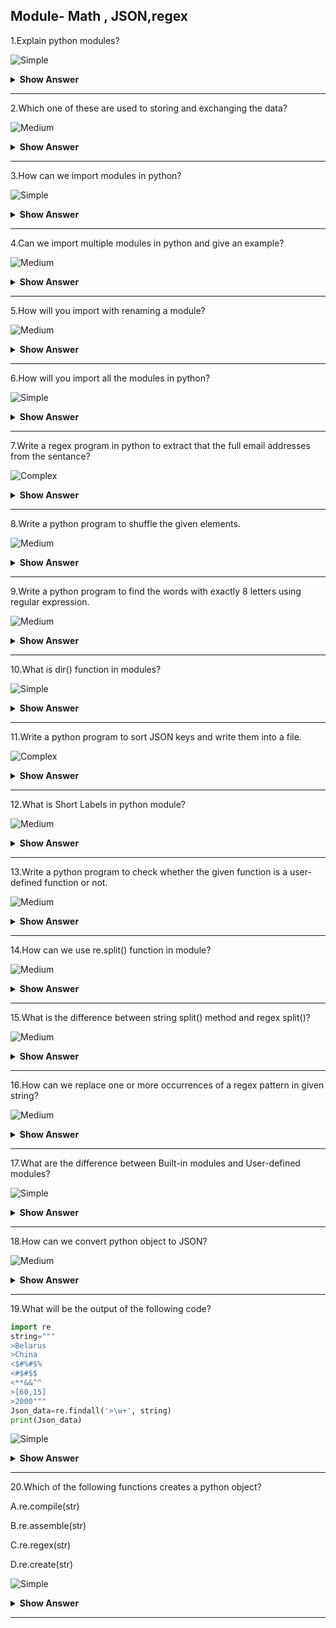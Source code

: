 ## Module- Math , JSON,regex

1.Explain python modules?

![Simple](https://github.com/revaturelabs/interviewquestions/blob/dev/ComplexityTags/simple%20(2).svg)
<details><summary><b>Show Answer</b></summary>
  
> - A file containing Python definitions and statements is known as a module. In python Variables, classes, and functions can all be defined in a module. 
> - Executable file may also be included in a module.A Python source code file,

**Example**: 
 
> File name: example.py, is called a module, and its module name is example.
   
```python
def add(a,b):
    return a+b
print(add(8,6))
```
  
The above module is the main file

File name: main.py

```python 
import example
example.add()
```
  
**Output**:

> 14
  
</details>

---

2.Which one of these are used to storing and exchanging the data?

![Medium](https://github.com/revaturelabs/interviewquestions/blob/dev/ComplexityTags/Medium%20(2).svg)

<details><summary><b>Show Answer</b></summary>

> - In python **JSON** is a syntax to storing and exchanging data.
> - Python have an built-in package it's called json, which is used to work with JSON data.
> - Because, It is easy for humans to browse and write. It's simple for machines to analyze and generate.
 
**import the JSON module :**
 
> import json
  
</details>

---

3.How can we import modules in python?

![Simple](https://github.com/revaturelabs/interviewquestions/blob/dev/ComplexityTags/simple%20(2).svg)

<details><summary><b>Show Answer</b></summary>
  
> In Python, the import statement is used to import the whole module. Also, we can able to import specific categories and functions from a module.
  
**Example**:
  
> import module name.
  
> To import modules in Python, we use the Python import keyword. With the assistance of the import keyword, each the **built-in** and **user-defined** modules are imported.

**Example**
  
```python  
import math
print(math.sqrt(5))
```
  
**Output**:
  
> 2.23606797749979  
  
</details>
  
---  
  
4.Can we import multiple modules in python and give an example?

![Medium](https://github.com/revaturelabs/interviewquestions/blob/dev/ComplexityTags/Medium%20(2).svg)  
  
<details><summary><b>Show Answer</b></summary>
  
> - Yes, we can import multiple modules in python.
> - If we want to use more than one module, then we can import multiple modules. This is the simplest form of import a statement.

**Syntax**:
  
> import module1[,module2[,.. moduleN]
  
```python
# Import two modules
import math, random
print(math.fact(5))
print(random.randint(10, 20))
```
  
**Output**:
  
> 120  
> 18

</details>
  
---

5.How will you import with renaming a module?

![Medium](https://github.com/revaturelabs/interviewquestions/blob/dev/ComplexityTags/Medium%20(2).svg)

<details><summary><b>Show Answer</b></summary>
  
> If we want to use the module with a different name, we can use from import_as statement. It is possible to import a particular method and use that method with a different name. 
After, we can use that name in the entire program.

**Syntax**:  
  
> from module_name import name as alternae_name
  
**Example**:
  
```python
#rename randint as number
from random import randint as number
print(number(100, 500))
```
  
</details>
  
  ---
  
6.How will you import all the modules in python?

![Simple](https://github.com/revaturelabs/interviewquestions/blob/dev/ComplexityTags/simple%20(2).svg)

<details><summary><b>Show Answer</b></summary> 
  
> If we want to **import** all the functions and attributes of a specific module, then instead of writing all names and functions names ,we can import all using
  an <b> * </b>. 
 
**Syntax**:
  
> import *

**Example**:
 
```python
from math import  *
print(pow(5,2))
```
  
**Output**:
  
> 25.0
  
</details>

---

7.Write a regex program in python to extract that the full email addresses from the sentance?

![Complex](https://github.com/revaturelabs/interviewquestions/blob/dev/ComplexityTags/Complex%20(2).svg)

<details><summary><b>Show Answer</b></summary> 

```python
import re
string=input("enter the string")
regex=r'\S+@\S+'
emails=re.findall(regex, string)
print(emails)
```

**Output**:
  
> enter the string: hi my mail id is kavina@yahooo.com 
  
> ['kavina@yahooo.com']
  
</details>

---

8.Write a python program to shuffle the given elements.

![Medium](https://github.com/revaturelabs/interviewquestions/blob/dev/ComplexityTags/Medium%20(2).svg)

<details><summary><b>Show Answer</b></summary> 
  
```python
import random
String=['appt','cat','bat','mat','sat']
print("before shuffling:",String)
random.shuffle(String)
print("after shuffling",String)
```
 
**Output**:
 
> before shuffling: ['appt', 'cat', 'bat', 'mat', 'sat'] 
  
> after shuffling ['sat', 'mat', 'bat', 'appt', 'cat']
  
</details>

---

9.Write a python program to find the words with exactly 8 letters using regular expression.

![Medium](https://github.com/revaturelabs/interviewquestions/blob/dev/ComplexityTags/Medium%20(2).svg)

<details><summary><b>Show Answer</b></summary> 

```python
import re
str='''Huge and tiny creatures are also an essential part of our ecosystem. 
Animals and other domesticated animals give humans food, fibre, and leather. 
A clean environment needs the help of wild creatures including birds, fishes, insects and honeybees to maintain its web of interconnected activity.'''
regex=r'\w{8}'
output=re.findall(regex, str)
print(output)
```

**Output**:

> ['creature', 'essentia', 'ecosyste', 'domestic', 'environm', 'creature', 'includin', 'honeybee', 'maintain', 'intercon', 'activity']
  
</details>

---

10.What is dir() function in modules?

![Simple](https://github.com/revaturelabs/interviewquestions/blob/dev/ComplexityTags/simple%20(2).svg)

<details><summary><b>Show Answer</b></summary> 
  
> - In python,dir() is a built-in function. This  function used to list all the members in current modules.
> - When we use this dir() function with any object(like list,tuple,set,...) it will return properties , attributes and methods.
  
**Syntax**:
  
> dir([object])
  
**Sample code**:
  
```python
import re
print(dir(re))  
```
  
**Output**:
  
> ['A', 'ASCII', 'DEBUG', 'DOTALL', 'I', 'IGNORECASE', 'L', 'LOCALE', 'M', 'MULTILINE', 'Match', 'Pattern', 'RegexFlag', 'S', 'Scanner', 'T', 'TEMPLATE', 'U', 'UNICODE', 'VERBOSE', 'X', '_MAXCACHE', '__all__', '__builtins__', '__cached__', '__doc__', '__file__', '__loader__', '__name__', '__package__', '__spec__', '__version__', '_cache', '_compile', '_compile_repl', '_expand', '_locale', '_pickle', '_special_chars_map', '_subx', 'compile', 'copyreg', 'enum', 'error', 'escape', 'findall', 'finditer', 'fullmatch', 'functools', 'match', 'purge', 'search', 'split', 'sre_compile', 'sre_parse', 'sub', 'subn', 'template']

</details>

---

11.Write a python program to sort JSON keys and write them into a file.

![Complex](https://github.com/revaturelabs/interviewquestions/blob/dev/ComplexityTags/Complex%20(2).svg)

<details><summary><b>Show Answer</b></summary>
  
> - In python, to sort JSON keys first we need to import the JSON.
> - After importing the json data we need to write into a file. For that we should open a file and dump the data into the single file.
  
```python
import json
sampleData = {"id" : 1, "name" : "Ram", "age" : 29}
print("writing json data into a file")
with open("sampleData.json", "w") as write_file:
    json.dump(sampleData, write_file, indent=4, sort_keys=True)
print("writing JSON data into a file is done")
```
  
**Output**:
  
> writing json data into a file  
  
> writing json data into a file is done  

</details>

---

12.What is Short Labels in python module?

![Medium](https://github.com/revaturelabs/interviewquestions/blob/dev/ComplexityTags/Medium%20(2).svg)

<details><summary><b>Show Answer</b></summary> 
  
> 1. \w - This is an Word class (alphanumeric).
> 2. \d - This label is for Digits.
> 3. \s - Space label used for an whitespace.
> 4. \W - This label is for an Non-word class.
> 5. \D - This for is Non-digit.
> 6. \S - This label is for an Non-space. 
  
</details>

---

13.Write a python program to check whether the given function is a user-defined function or not.

![Medium](https://github.com/revaturelabs/interviewquestions/blob/dev/ComplexityTags/Medium%20(2).svg)

<details><summary><b>Show Answer</b></summary>

```python
import types
def function(): 
    return 1
print(isinstance(function, types.FunctionType))
print(isinstance(max, types.LambdaType))
print(isinstance(abs, types.LambdaType))
```
  
**Output**:
  
>True

>False

>False  
  
</details>

---

14.How can we use re.split() function in module?

![Medium](https://github.com/revaturelabs/interviewquestions/blob/dev/ComplexityTags/Medium%20(2).svg)

<details><summary><b>Show Answer</b></summary> 
  
> - In python re.split() is used to define a how many splits you want to perform.
> - Take an example if maxsplit=3, then it will done 3 splits.
  
**Syntax**:

> re.split(pattern,string,maxsplit=0,flags=0)
  
> - In regular expression pattern and strings are the mandatory ones.
> - maxsplit and flag functions are not mandatory.
  
> 1.pattern: In regular expression pattern function is  used for splitting the string.

> 2.string: The string we want to perform split.

> 3.maxsplit: The numbers of splits you want ot perform.It's based upon the split size.

> 4.flags: There is no flages are applied, by dafault.

</details>

---

15.What is the difference between string split() method and regex split()?

![Medium](https://github.com/revaturelabs/interviewquestions/blob/dev/ComplexityTags/Medium%20(2).svg)

<details><summary><b>Show Answer</b></summary> 

**string split()**:

> 1.The string split() method is used to split the string into a list of substring with single fixed delimiter.

>2.In string split() method we can't inculde the seperator.

>3.**Example** 

```python
#string split method
string="Hello guys, Welcome to my new programming language"
output=string.split()
print(output)
```

**Output**:

> ['Hello', 'guys,', 'Welcome', 'to', 'my', 'new', 'programming', 'language']

**regex split()**:

> 1.The regex split() method is also used to split the into a list of substring s with an multiple delimiters.

> 2.In regex split() method we can include the seperator.

> 3.**Example**

```python
# regex split() method
import re
string="Hello-guys, Welcome to my new programming|language"
output = re.split("[-|,|.|\s]+", string)
print(output)
```

**Output**:

> ['Hello', 'guys', 'Welcome', 'to', 'my', 'new', 'programming', 'language']

</details>

---

16.How can we replace one or more occurrences of a regex pattern in given string?

![Medium](https://github.com/revaturelabs/interviewquestions/blob/dev/ComplexityTags/Medium%20(2).svg)

<details><summary><b>Show Answer</b></summary>

> - In python we can use sub() and subn() methods are used to search and replace a string.
> - Using these methods we can replace one or more occurrences of a regex pattern in the target string with the given string.
> - We have some regex replacement operations also these are,
  
> 1.re.sub(paatern,replacement,string) - this operation used to find and replaces the **all** occurrences of pattern.

> 2.re.sub(pattern,replacement,string,count=1) - this operation used to find and replaces only the **first** occurrences of pattern.

> 3.re.sub(pattern,replacement,string,count=n) - this operation
used to find and replaces the **first n** occurrences of pattern.

</details>

---

17.What are the difference between Built-in modules and User-defined modules?

![Simple](https://github.com/revaturelabs/interviewquestions/blob/dev/ComplexityTags/simple%20(2).svg)

<details><summary><b>Show Answer</b></summary>

> **Built-in modules**:

> 1.Built-in modules are come with default python installation.
> 2.Built-in modules are provides a lot od reusable code.
> 3.Some built-in modules are,
 - datetime
 - os
 - math
 - random
 - sys
  
**User-defined modules**:

> 1.The modules which are defined by user is called a user-defined module.

> 2.User can create own with which contains classes,functions ,variables,etc.

> 3.User-defined modules are created as per our requirements.

</details>

---

18.How can we convert python object to JSON?

![Medium](https://github.com/revaturelabs/interviewquestions/blob/dev/ComplexityTags/Medium%20(2).svg)

<details><summary><b>Show Answer</b></summary>

> In python we have python object,you can convert object into a json by using json.dumps() method.

**Example**:

```python
import json
x = {
  "name": "Jack",
  "age": 30,
  "city": "London"
}
y = json.dumps(x)
print(y)
```

**Output**:

> {"name": "Jack", "age": 30, "city": "London"}

> When we convert python string to json,python objects are converted into the json.

Example :

dict-object,
  
list-array,
  
tuple-array...

</details>

---

19.What will be the output of the following code?

```python
import re
string="""
>Belarus
>China
<$#%#$%
<#$#$$
<**&&^^
>[60,15]
>2000"""
Json_data=re.findall('>\w+', string)
print(Json_data)
```

![Simple](https://github.com/revaturelabs/interviewquestions/blob/dev/ComplexityTags/simple%20(2).svg)

<details><summary><b>Show Answer</b></summary>

> ['>Belarus', '>China', '>2000']

<details><summary><b>Explanation</b></summary>

> The Ouptut of the code is (['>Belarus', '>China', '>2000']) starts with > sign. It will return only those statements.

</details>
</details>

---

20.Which of the following functions creates a python object?

 A.re.compile(str)
 
 B.re.assemble(str)
 
 C.re.regex(str)
 
 D.re.create(str)
 
![Simple](https://github.com/revaturelabs/interviewquestions/blob/dev/ComplexityTags/simple%20(2).svg)

<details><summary><b>Show Answer</b></summary>

> Option A.re.compile(str)

<details><summary><b>Explanation</b></summary>

> The function re.compile(srt) compiles a pattern of regular expression into an object of regular expression.re.compile(str) is the only one function creates an object.

</details>
</details>

---
  
  
  
